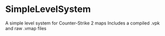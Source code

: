 # SimpleLevelSystem
 A simple level system for Counter-Strike 2 maps
 Includes a compiled .vpk and raw .vmap files
